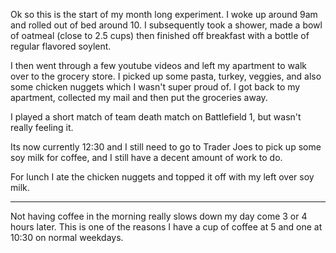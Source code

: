 Ok so this is the start of my month long experiment. I woke up around 9am and rolled out of bed around 10. I subsequently
took a shower, made a bowl of oatmeal (close to 2.5 cups) then finished off breakfast with a bottle of regular flavored
soylent.

I then went through a few youtube videos and left my apartment to walk over to the grocery store. I picked up some pasta,
turkey, veggies, and also some chicken nuggets which I wasn't super proud of. I got back to my apartment, collected my mail
and then put the groceries away.

I played a short match of team death match on Battlefield 1, but wasn't really feeling it.

Its now currently 12:30 and I still need to go to Trader Joes to pick up some soy milk for coffee, and I still have a decent
amount of work to do.

For lunch I ate the chicken nuggets and topped it off with my left over soy milk.

---

Not having coffee in the morning really slows down my day come 3 or 4 hours later. This is one of the reasons I have a cup of coffee at 5 and one at 10:30 on normal weekdays.
